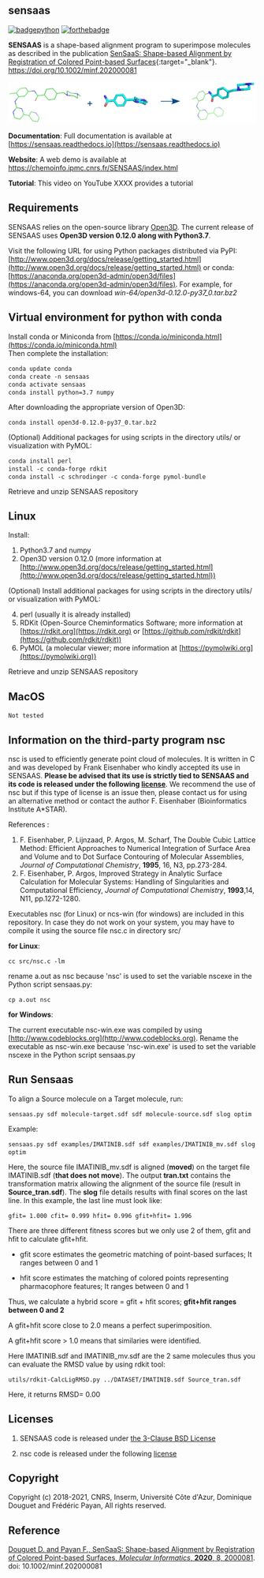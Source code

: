## sensaas


[![badgepython](https://forthebadge.com/images/badges/made-with-python.svg)](https://www.python.org/downloads/release/python-370/)  [![forthebadge](https://forthebadge.com/images/badges/built-with-science.svg)](https://chemoinfo.ipmc.cnrs.fr/)

**SENSAAS** is a shape-based alignment program to superimpose molecules as described in the publication [SenSaaS: Shape-based Alignment by Registration of Colored Point-based Surfaces](https://onlinelibrary.wiley.com/doi/full/10.1002/minf.202000081){:target="_blank"}. https://doi.org/10.1002/minf.202000081

![example](/images/sensaas-core-eg.png)

**Documentation**: Full documentation is available at [https://sensaas.readthedocs.io](https://sensaas.readthedocs.io)

**Website**: A web demo is available at https://chemoinfo.ipmc.cnrs.fr/SENSAAS/index.html

**Tutorial**: This video on YouTube XXXX provides a tutorial


## Requirements

SENSAAS relies on the open-source library [Open3D](http://www.open3d.org). The current release of SENSAAS uses **Open3D version 0.12.0 along with Python3.7**.

Visit the following URL for using Python packages distributed via PyPI: [http://www.open3d.org/docs/release/getting_started.html](http://www.open3d.org/docs/release/getting_started.html) or conda: [https://anaconda.org/open3d-admin/open3d/files](https://anaconda.org/open3d-admin/open3d/files). For example, for windows-64, you can download *win-64/open3d-0.12.0-py37_0.tar.bz2*


## Virtual environment for python with conda

Install conda or Miniconda from [https://conda.io/miniconda.html](https://conda.io/miniconda.html)  
Then complete the installation:

	conda update conda
	conda create -n sensaas
	conda activate sensaas
	conda install python=3.7 numpy
 
 After downloading the appropriate version of Open3D:
  
 	conda install open3d-0.12.0-py37_0.tar.bz2

(Optional) Additional packages for using scripts in the directory utils/ or visualization with PyMOL:

  	conda install perl
  	install -c conda-forge rdkit
  	conda install -c schrodinger -c conda-forge pymol-bundle
  
Retrieve and unzip SENSAAS repository

## Linux

Install:

1. Python3.7 and numpy
2. Open3D version 0.12.0 (more information at [http://www.open3d.org/docs/release/getting_started.html](http://www.open3d.org/docs/release/getting_started.html))

(Optional) Install additional packages for using scripts in the directory utils/ or visualization with PyMOL:

4. perl (usually it is already installed)
5. RDKit (Open-Source Cheminformatics Software; more information at [https://rdkit.org](https://rdkit.org) or [https://github.com/rdkit/rdkit](https://github.com/rdkit/rdkit))
6. PyMOL (a molecular viewer; more information at [https://pymolwiki.org](https://pymolwiki.org))
  
Retrieve and unzip SENSAAS repository

## MacOS

	Not tested

## Information on the third-party program nsc

nsc is used to efficiently generate point cloud of molecules. It is written in C and was developed by Frank Eisenhaber who kindly accepted its use in SENSAAS. **Please be advised that its use is strictly tied to SENSAAS and its code is released under the following [license](https://github.com/SENSAAS/sensaas/blob/main/License_NSC.txt)**. We recommend the use of nsc but if this type of license is an issue then, please contact us for using an alternative method or contact the author F. Eisenhaber (Bioinformatics Institute A*STAR).

References :

1. F. Eisenhaber, P. Lijnzaad, P. Argos, M. Scharf, The Double Cubic Lattice Method: Efficient Approaches to Numerical Integration of Surface Area and Volume and to Dot Surface Contouring of Molecular Assemblies, *Journal of Computational Chemistry*, **1995**, 16, N3, pp.273-284.
2. F. Eisenhaber, P. Argos, Improved Strategy in Analytic Surface Calculation for Molecular Systems: Handling of Singularities and Computational Efficiency, 	*Journal of Computational Chemistry*, **1993**,14, N11, pp.1272-1280.


Executables nsc (for Linux) or ncs-win (for windows) are included in this repository. In case they do not work on your system, you may have to compile it using the source file nsc.c in directory src/


**for Linux**:

	cc src/nsc.c -lm
	
rename a.out as nsc because 'nsc' is used to set the variable nscexe in the Python script sensaas.py:

	cp a.out nsc
	
**for Windows**:

The current executable nsc-win.exe was compiled by using [http://www.codeblocks.org](http://www.codeblocks.org). Rename the executable as nsc-win.exe because 'nsc-win.exe' is used to set the variable nscexe in the Python script sensaas.py



## Run Sensaas
To align a Source molecule on a Target molecule, run:
	
	sensaas.py sdf molecule-target.sdf sdf molecule-source.sdf slog optim
	
Example:

	sensaas.py sdf examples/IMATINIB.sdf sdf examples/IMATINIB_mv.sdf slog optim

Here, the source file IMATINIB_mv.sdf is aligned (**moved**) on the target file IMATINIB.sdf (**that does not move**). The output **tran.txt** contains the transformation matrix allowing the alignment of the source file (result in **Source_tran.sdf**). The **slog** file details results with final scores on the last line. In this example, the last line must look like:

	gfit= 1.000 cfit= 0.999 hfit= 0.996 gfit+hfit= 1.996

There are three different fitness scores but we only use 2 of them, gfit and hfit to calculate gfit+hfit.

- gfit score estimates the geometric matching of point-based surfaces; It ranges between 0 and 1

- hfit score estimates the matching of colored points representing pharmacophore features; It ranges between 0 and 1

Thus, we calculate a hybrid score = gfit + hfit scores; **gfit+hfit ranges between 0 and 2**

   A gfit+hfit score close to 2.0 means a perfect superimposition.

   A gfit+hfit score > 1.0 means that similaries were identified.

Here IMATINIB.sdf and IMATINIB_mv.sdf are the 2 same molecules thus you can evaluate the RMSD value by using rdkit tool:

	utils/rdkit-CalcLigRMSD.py ../DATASET/IMATINIB.sdf Source_tran.sdf

Here, it returns RMSD= 0.00

## Licenses
1. SENSAAS code is released under [the 3-Clause BSD License](https://opensource.org/licenses/BSD-3-Clause)

2. nsc code is released under the following [license](https://github.com/SENSAAS/sensaas/blob/main/License_NSC.txt)

## Copyright
Copyright (c) 2018-2021, CNRS, Inserm, Université Côte d'Azur, Dominique Douguet and Frédéric Payan, All rights reserved.

## Reference
[Douguet D. and Payan F., SenSaaS: Shape-based Alignment by Registration of Colored Point-based Surfaces, *Molecular Informatics*, **2020**, 8, 2000081](https://onlinelibrary.wiley.com/doi/full/10.1002/minf.202000081). doi: 10.1002/minf.202000081
   

